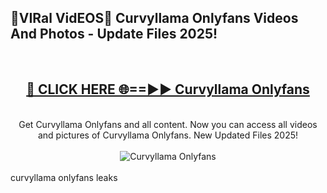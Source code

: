 <h2>🔴VIRal VidEOS🔴 Curvyllama Onlyfans Videos And Photos - Update Files 2025!</h2>
<br>
<div align="center">
<h2><a href="https://virallinks.top/odZfE0" rel="nofollow">🔴 CLICK HERE 🌐==►► Curvyllama Onlyfans</a></h2>
<br>
Get Curvyllama Onlyfans and all content. Now you can access all videos and pictures of Curvyllama Onlyfans. New Updated Files 2025!
<br>
<br>
<a href="https://virallinks.top/odZfE0" rel="nofollow" data-target="animated-image.originalLink"><img src="https://i.imgur.com/dJHk4Zq.gif)" alt="Curvyllama Onlyfans" style="max-width: 100%; display: inline-block;" data-target="animated-image.originalImage"></a>
</div>
<br>
curvyllama onlyfans leaks